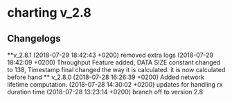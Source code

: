# charting v_2.8

## Changelogs
**v_2.8.1
(2018-07-29 18:42:43 +0200) <nyxonman> removed extra logs
(2018-07-29 18:42:09 +0200) <nyxonman> Throughput Feature added, DATA SIZE constant changed to 138, Timestamp final changed the way it is calculated. it is now calculated before hand
** v_2.8.0
(2018-07-28 16:26:39 +0200) <nyxonman> Added network lifetime computation.
(2018-07-28 14:30:02 +0200) <nyxonman> updates for handling rx duration time
(2018-07-28 13:23:14 +0200) <nyxonman> branch off to version 2.8
